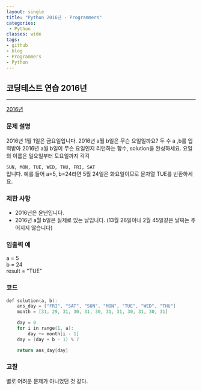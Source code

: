 ```yaml
---
layout: single
title: "Python 2016년 - Programmers"
categories:
 - Python
classes: wide
tags:
- github
- blog
- Programmers
- Python
---
```

## 코딩테스트 연습 **2016년**
---

[2016년](https://programmers.co.kr/learn/courses/30/lessons/12901?language=python3)

### 문제 설명

2016년 1월 1일은 금요일입니다. 2016년 a월 b일은 무슨 요일일까요? 두 수 a ,b를 입력받아 2016년 a월 b일이 무슨 요일인지 리턴하는 함수, solution을 완성하세요. 요일의 이름은 일요일부터 토요일까지 각각    

`SUN, MON, TUE, WED, THU, FRI, SAT`  
입니다. 예를 들어 a=5, b=24라면 5월 24일은 화요일이므로 문자열 TUE를 반환하세요.  

### 제한 사항  

-	2016년은 윤년입니다.    
- 2016년 a월 b일은 실제로 있는 날입니다. (13월 26일이나 2월 45일같은 날짜는 주어지지 않습니다)  


### 입출력 예  
a = 5    
b = 24  
result = "TUE"  

### 코드

```c++
def solution(a, b):
    ans_day = ["FRI", "SAT", "SUN", "MON", "TUE", "WED", "THU"]
    month = [31, 29, 31, 30, 31, 30, 31, 31, 30, 31, 30, 31]

    day = 0
    for i in range(1, a):
        day += month[i - 1]
    day = (day + b - 1) % 7

    return ans_day[day]
```

### 고찰

별로 어려운 문제가 아니었던 것 같다.    
